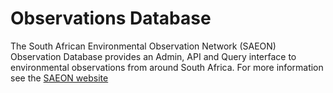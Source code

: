 # Observations Database #
The South African Environmental Observation Network (SAEON) Observation Database provides an Admin, API and Query interface 
to environmental observations from around South Africa. For more information see the [SAEON website](http://www.SAEON.ac.za)